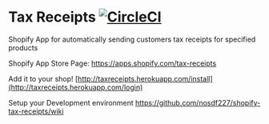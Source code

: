 Tax Receipts [![CircleCI](https://circleci.com/gh/kevinhughes27/shopify-tax-receipts/tree/master.svg?style=svg)](https://circleci.com/gh/kevinhughes27/shopify-tax-receipts/tree/master)
============

Shopify App for automatically sending customers tax receipts for specified products

Shopify App Store Page: https://apps.shopify.com/tax-receipts

Add it to your shop!
[http://taxreceipts.herokuapp.com/install](http://taxreceipts.herokuapp.com/login)

Setup your Development environment
https://github.com/nosdf227/shopify-tax-receipts/wiki
